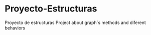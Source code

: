 # Proyecto-Estructuras
Proyecto de estructuras
Project about graph´s methods and diferent behaviors
